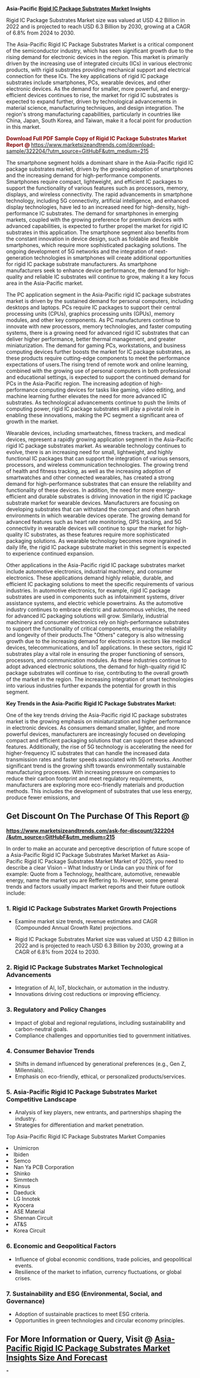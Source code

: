 <p><strong>Asia-Pacific&nbsp;<a href=""https://www.marketsizeandtrends.com/download-sample/322204/&amp;utm_source=GitHubF&amp;utm_medium=215"">Rigid IC Package Substrates Market</a> Insights</strong></p><p>Rigid IC Package Substrates Market size was valued at USD 4.2 Billion in 2022 and is projected to reach USD 6.3 Billion by 2030, growing at a CAGR of 6.8% from 2024 to 2030.</p><p><p>The Asia-Pacific Rigid IC Package Substrates Market is a critical component of the semiconductor industry, which has seen significant growth due to the rising demand for electronic devices in the region. This market is primarily driven by the increasing use of integrated circuits (ICs) in various electronic products, with rigid substrates providing mechanical support and electrical connection for these ICs. The key applications of rigid IC package substrates include smartphones, PCs, wearable devices, and other electronic devices. As the demand for smaller, more powerful, and energy-efficient devices continues to rise, the market for rigid IC substrates is expected to expand further, driven by technological advancements in material science, manufacturing techniques, and design integration. The region's strong manufacturing capabilities, particularly in countries like China, Japan, South Korea, and Taiwan, make it a focal point for production in this market. <p><strong><span style="color: #800000;">Download Full PDF Sample Copy of Rigid IC Package Substrates Market Report @</span>&nbsp;</strong><a href="https://www.marketsizeandtrends.com/download-sample/322204/?utm_source=GitHubF&amp;utm_medium=215" target="_blank">https://www.marketsizeandtrends.com/download-sample/322204/?utm_source=GitHubF&amp;utm_medium=215</a></p></p><p>The smartphone segment holds a dominant share in the Asia-Pacific rigid IC package substrates market, driven by the growing adoption of smartphones and the increasing demand for high-performance components. Smartphones require compact, lightweight, and efficient IC packages to support the functionality of various features such as processors, memory, displays, and wireless connectivity. The rapid advancements in smartphone technology, including 5G connectivity, artificial intelligence, and enhanced display technologies, have led to an increased need for high-density, high-performance IC substrates. The demand for smartphones in emerging markets, coupled with the growing preference for premium devices with advanced capabilities, is expected to further propel the market for rigid IC substrates in this application. The smartphone segment also benefits from the constant innovation in device design, such as foldable and flexible smartphones, which require more sophisticated packaging solutions. The ongoing development of 5G networks and the integration of next-generation technologies in smartphones will create additional opportunities for rigid IC package substrate manufacturers. As smartphone manufacturers seek to enhance device performance, the demand for high-quality and reliable IC substrates will continue to grow, making it a key focus area in the Asia-Pacific market.<p>The PC application segment in the Asia-Pacific rigid IC package substrates market is driven by the sustained demand for personal computers, including desktops and laptops. PCs require IC packages to support their central processing units (CPUs), graphics processing units (GPUs), memory modules, and other key components. As PC manufacturers continue to innovate with new processors, memory technologies, and faster computing systems, there is a growing need for advanced rigid IC substrates that can deliver higher performance, better thermal management, and greater miniaturization. The demand for gaming PCs, workstations, and business computing devices further boosts the market for IC package substrates, as these products require cutting-edge components to meet the performance expectations of users.The rising trend of remote work and online learning, combined with the growing use of personal computers in both professional and educational settings, is expected to support the continued demand for PCs in the Asia-Pacific region. The increasing adoption of high-performance computing devices for tasks like gaming, video editing, and machine learning further elevates the need for more advanced IC substrates. As technological advancements continue to push the limits of computing power, rigid IC package substrates will play a pivotal role in enabling these innovations, making the PC segment a significant area of growth in the market.<p>Wearable devices, including smartwatches, fitness trackers, and medical devices, represent a rapidly growing application segment in the Asia-Pacific rigid IC package substrates market. As wearable technology continues to evolve, there is an increasing need for small, lightweight, and highly functional IC packages that can support the integration of various sensors, processors, and wireless communication technologies. The growing trend of health and fitness tracking, as well as the increasing adoption of smartwatches and other connected wearables, has created a strong demand for high-performance substrates that can ensure the reliability and functionality of these devices. In addition, the need for more energy-efficient and durable substrates is driving innovation in the rigid IC package substrate market for wearable devices. Manufacturers are focusing on developing substrates that can withstand the compact and often harsh environments in which wearable devices operate. The growing demand for advanced features such as heart rate monitoring, GPS tracking, and 5G connectivity in wearable devices will continue to spur the market for high-quality IC substrates, as these features require more sophisticated packaging solutions. As wearable technology becomes more ingrained in daily life, the rigid IC package substrate market in this segment is expected to experience continued expansion.<p>Other applications in the Asia-Pacific rigid IC package substrates market include automotive electronics, industrial machinery, and consumer electronics. These applications demand highly reliable, durable, and efficient IC packaging solutions to meet the specific requirements of various industries. In automotive electronics, for example, rigid IC package substrates are used in components such as infotainment systems, driver assistance systems, and electric vehicle powertrains. As the automotive industry continues to embrace electric and autonomous vehicles, the need for advanced IC packaging solutions will grow. Similarly, industrial machinery and consumer electronics rely on high-performance substrates to support the functionality of critical components, ensuring the reliability and longevity of their products.The "Others" category is also witnessing growth due to the increasing demand for electronics in sectors like medical devices, telecommunications, and IoT applications. In these sectors, rigid IC substrates play a vital role in ensuring the proper functioning of sensors, processors, and communication modules. As these industries continue to adopt advanced electronic solutions, the demand for high-quality rigid IC package substrates will continue to rise, contributing to the overall growth of the market in the region. The increasing integration of smart technologies into various industries further expands the potential for growth in this segment.<p><strong>Key Trends in the Asia-Pacific Rigid IC Package Substrates Market:</strong></p><p>One of the key trends driving the Asia-Pacific rigid IC package substrates market is the growing emphasis on miniaturization and higher performance in electronic devices. As consumers demand smaller, lighter, and more powerful devices, manufacturers are increasingly focused on developing compact and efficient packaging solutions that can support these advanced features. Additionally, the rise of 5G technology is accelerating the need for higher-frequency IC substrates that can handle the increased data transmission rates and faster speeds associated with 5G networks. Another significant trend is the growing shift towards environmentally sustainable manufacturing processes. With increasing pressure on companies to reduce their carbon footprint and meet regulatory requirements, manufacturers are exploring more eco-friendly materials and production methods. This includes the development of substrates that use less energy, produce fewer emissions, and</p><h2><strong>Get Discount On The Purchase Of This Report @&nbsp;</strong></h2><p><strong><a href=""https://www.marketsizeandtrends.com/ask-for-discount/322204/&amp;utm_source=GitHubF&amp;utm_medium=215"" target=""_blank"">https://www.marketsizeandtrends.com/ask-for-discount/322204<br />/&amp;utm_source=GitHubF&amp;utm_medium=215</a></strong></p><p>In order to make an accurate and perceptive description of future scope of a Asia-Pacific&nbsp;Rigid IC Package Substrates Market Market as Asia-Pacific&nbsp;Rigid IC Package Substrates Market Market of 2025, you need to describe a clear Vision &ndash; What Industry or Linda can you think of for example: Quote from a Technology, healthcare, automotive, renewable energy, name the market you are Reffering to. However, some general trends and factors usually impact market reports and their future outlook include:</p><h3>1.&nbsp;<strong>Rigid IC Package Substrates Market Growth Projections</strong></h3><ul><li>Examine market size trends, revenue estimates and CAGR (Compounded Annual Growth Rate) projections.</li><li><p>Rigid IC Package Substrates Market size was valued at USD 4.2 Billion in 2022 and is projected to reach USD 6.3 Billion by 2030, growing at a CAGR of 6.8% from 2024 to 2030.</p></li></ul><h3>2.&nbsp;<strong>Rigid IC Package Substrates Market Technological Advancements</strong></h3><ul><li>Integration of AI, IoT, blockchain, or automation in the industry.</li><li>Innovations driving cost reductions or improving efficiency.</li></ul><h3>3.&nbsp;<strong>Regulatory and Policy Changes</strong></h3><ul><li>Impact of global and regional regulations, including sustainability and carbon-neutral goals.</li><li>Compliance challenges and opportunities tied to government initiatives.</li></ul><h3>4.&nbsp;<strong>Consumer Behavior Trends</strong></h3><ul><li>Shifts in demand influenced by generational preferences (e.g., Gen Z, Millennials).</li><li>Emphasis on eco-friendly, ethical, or personalized products/services.</li></ul><h3>5.&nbsp;<strong>Asia-Pacific Rigid IC Package Substrates Market Competitive Landscape</strong></h3><ul><li>Analysis of key players, new entrants, and partnerships shaping the industry.</li><li>Strategies for differentiation and market penetration.</li></ul><p data-pm-slice=""1 1 []"">Top Asia-Pacific Rigid IC Package Substrates Market Companies</p><div data-test-id=""""><p><li>Unimicron</li><li> Ibiden</li><li> Semco</li><li> Nan Ya PCB Corporation</li><li> Shinko</li><li> Simmtech</li><li> Kinsus</li><li> Daeduck</li><li> LG Innotek</li><li> Kyocera</li><li> ASE Material</li><li> Shennan Circuit</li><li> AT&S</li><li> Korea Circuit</li></p></div><h3>6.&nbsp;<strong>Economic and Geopolitical Factors</strong></h3><ul><li>Influence of global economic conditions, trade policies, and geopolitical events.</li><li>Resilience of the market to inflation, currency fluctuations, or global crises.</li></ul><h3>7.&nbsp;<strong>Sustainability and ESG (Environmental, Social, and Governance)</strong></h3><ul><li>Adoption of sustainable practices to meet ESG criteria.</li><li>Opportunities in green technologies and circular economy principles.</li></ul><h2><strong>For More Information or Query, Visit @&nbsp;</strong><a href=""https://www.verifiedmarketreports.com/product/rigid-ic-package-substrates-market/"" target=""_blank"">Asia-Pacific Rigid IC Package Substrates Market Insights Size And Forecast</a></h2>"
